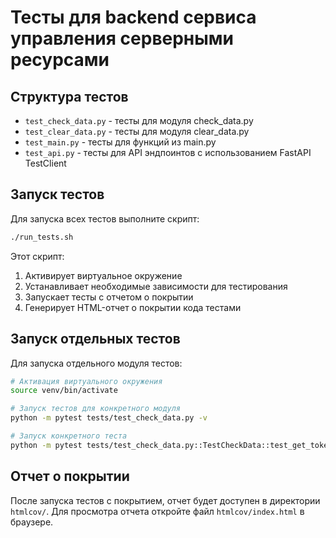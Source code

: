 # Тесты для backend сервиса управления серверными ресурсами

## Структура тестов

- `test_check_data.py` - тесты для модуля check_data.py
- `test_clear_data.py` - тесты для модуля clear_data.py
- `test_main.py` - тесты для функций из main.py
- `test_api.py` - тесты для API эндпоинтов с использованием FastAPI TestClient

## Запуск тестов

Для запуска всех тестов выполните скрипт:

```bash
./run_tests.sh
```

Этот скрипт:
1. Активирует виртуальное окружение
2. Устанавливает необходимые зависимости для тестирования
3. Запускает тесты с отчетом о покрытии
4. Генерирует HTML-отчет о покрытии кода тестами

## Запуск отдельных тестов

Для запуска отдельного модуля тестов:

```bash
# Активация виртуального окружения
source venv/bin/activate

# Запуск тестов для конкретного модуля
python -m pytest tests/test_check_data.py -v

# Запуск конкретного теста
python -m pytest tests/test_check_data.py::TestCheckData::test_get_token_success -v
```

## Отчет о покрытии

После запуска тестов с покрытием, отчет будет доступен в директории `htmlcov/`.
Для просмотра отчета откройте файл `htmlcov/index.html` в браузере. 